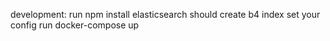 development:
run npm install
elasticsearch should create b4 index
set your config
run docker-compose up